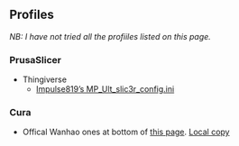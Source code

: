 Profiles
--------

*NB: I have not tried all the profiiles listed on this page.*

### PrusaSlicer

-   Thingiverse
    -   [Impulse819’s
        MP\_Ult\_slic3r\_config.ini](./profiles/prusa-slicer/thingiverse/MP_Ult_slic3r_config.ini)

### Cura

-   Offical Wanhao ones at bottom of [this
    page](https://www.printer3d.one/en/forums/topic/duplicator-6-d6-official-software-cura-wanhao-edition/).
    [Local copy](./profiles/cura/wanhao-provided/)
